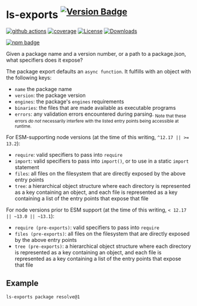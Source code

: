 # ls-exports <sup>[![Version Badge][npm-version-svg]][package-url]</sup>

[![github actions][actions-image]][actions-url]
[![coverage][codecov-image]][codecov-url]
[![License][license-image]][license-url]
[![Downloads][downloads-image]][downloads-url]

[![npm badge][npm-badge-png]][package-url]

Given a package name and a version number, or a path to a package.json, what specifiers does it expose?

The package export defaults an `async function`. It fulfills with an object with the following keys:
  - `name` the package name
  - `version`: the package version
  - `engines`: the package's `engines` requirements
  - `binaries`: the files that are made available as executable programs
  - `errors`: any validation errors encountered during parsing. <sub>Note that these errors *do not* necessarily interfere with the listed entry points being accessible at runtime.</sub>

For ESM-supporting node versions (at the time of this writing, `^12.17 || >= 13.2`):
  - `require`: valid specifiers to pass into `require`
  - `import`: valid specifiers to pass into `import()`, or to use in a static `import` statement
  - `files`: all files on the filesystem that are directly exposed by the above entry points
  - `tree`: a hierarchical object structure where each directory is represented as a key containing an object, and each file is represented as a key containing a list of the entry points that expose that file

For node versions prior to ESM support (at the time of this writing, `< 12.17 || ~13.0 || ~13.1`):
  - `require (pre-exports)`: valid specifiers to pass into `require`
  - `files (pre-exports)`: all files on the filesystem that are directly exposed by the above entry points
  - `tree (pre-exports)`: a hierarchical object structure where each directory is represented as a key containing an object, and each file is represented as a key containing a list of the entry points that expose that file

## Example

```sh
ls-exports package resolve@1
```

[package-url]: https://npmjs.org/package/ls-exports
[npm-version-svg]: https://versionbadg.es/ljharb/list-exports.svg
[deps-svg]: https://david-dm.org/ljharb/list-exports.svg
[deps-url]: https://david-dm.org/ljharb/list-exports
[dev-deps-svg]: https://david-dm.org/ljharb/list-exports/dev-status.svg
[dev-deps-url]: https://david-dm.org/ljharb/list-exports#info=devDependencies
[npm-badge-png]: https://nodei.co/npm/ls-exports.png?downloads=true&stars=true
[license-image]: https://img.shields.io/npm/l/ls-exports.svg
[license-url]: LICENSE
[downloads-image]: https://img.shields.io/npm/dm/ls-exports.svg
[downloads-url]: https://npm-stat.com/charts.html?package=ls-exports
[codecov-image]: https://codecov.io/gh/ljharb/list-exports/branch/main/graphs/badge.svg
[codecov-url]: https://app.codecov.io/gh/ljharb/list-exports/
[actions-image]: https://img.shields.io/endpoint?url=https://github-actions-badge-u3jn4tfpocch.runkit.sh/ljharb/list-exports
[actions-url]: https://github.com/ljharb/list-exports/actions
[category]: https://github.com/inspect-js/node-exports-info#categories
